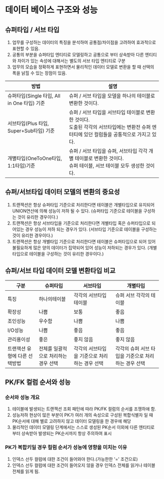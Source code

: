 # 데이터 베이스 구조와 성능

## 슈퍼타입 / 서브 타입
1. 업무를 구성하는 데이터의 특징을 분석하여 공통점/차이점을 고려하여 효과적으로 표현할 수 있음.
2. 공통의 부분을 슈퍼타입 엔티티로 모델링하고 공통으로 부터 상속받아 다른 엔티티와 차이가 있는 속성에 대해서는 별도의 서브 타입 엔티티로 구분
3. 업무의 모습을 정확하게 표현하면서 물리적인 데이터 모델로 변환을 할 때 선택의 폭을 넑힐 수 있는 장점이 있음.

|방법|설명|
---|---
슈퍼타입(Single 타입, All in One 타입) 기준 | 슈퍼 / 서브 타입을 모델을 하나의 테이블로 변환한 것이다.
서브타입(Plus 타입, Super+Sub타입) 기준 | 슈퍼 / 서브 타입을 서브타입 테이블로 변환한 것이다. <br> 도출된 각각의 서브타입에는 변환전 슈퍼 엔터티에 있던 컬럼들을 공통적으로 가지고 있다.
개별타입(OneToOne타입, 1:1타입)기준 | 슈퍼 / 서브 타입을 슈퍼, 서브타입 각각 개별 테이블로 변환한 것이다.<br> 슈퍼 테이블, 서브 테이블 모두 생성한 것이다.

## 슈퍼/서브타입 데이터 모델의 변환의 중요성
1. 트랜잭션은 항상 슈퍼타입 기준으로 처리한다면 테이블은 개별타입으로 유지되어 UNION연산에 의해 성능이 저하 될 수 있다. (슈퍼타입 기준으로 테이블을 구성하는 것이 유리한 경우이다.)
2. 트랜잭션은 항상 서브타입을 기준으로 처리한다면 개별타입 혹은 슈퍼타입으로 되어있는 경우 성능이 저하 되는 경우가 있다. (서브타입 기준으로 테이블을 구성하는 것이 유리한 경우이다.)
3. 트랜잭션은 항상 개별타입 기준으로 처리한다면 테이블은 슈퍼타입으로 되어 있어 불필요하게 많은 양의 데이터가 집약되어 있어 성능이 저하되는 경우가 있다. (개별타입으로 테이블을 구성하는 것이 유리한 경우이다.)

## 슈퍼/서브 타입 데이터 모델 변환타입 비교
|구분|슈퍼타입|서브타입|개별타입|
---|---|---|---
특징|하나의테이블|각각의 서브타입 테이블|슈퍼 서브 각각의 테이블
확장성|나쁨|보통|좋음
조인성능|우수함|나쁨|나쁨
I/O성능|나쁨|좋음|좋음
관리용이성|좋은|좋지 않음|좋지 않음
트랜잭션 유형에 다른 선택방법|전체를 일괄적으로 처리하는 경우 선택|각각의 서브타입을 기준으로 처리하는 경우 선택|각각의 슈퍼 서브 타입을 기준으로 처리하는 경우 선택

## PK/FK 컬럼 순서와 성능

### 순서와 성능 개요
1. 테이블에 발생되는 트랜잭션 조회 패턴에 따라 PK/FK 컬럼의 순서를 조쟁하애 함.
2. 성능저하 현상이 많은 부분이 PK가 여러 개의 속성으로 구성된 복합식별자 일 때 PK순서에 대해 별로 고려하지 않고 데이터 모델링을 한 경우에 해당
3. 물리적인 데이터 모델링 단계에서는 스스로 생성된 PK순서 이외에 다른 엔티티로 부터 상속받아 발생되는 PK순서까지 항상 주의하여 표시

### PK가 복합키일 경우 컬럼 순서가 성능에 영향을 미치는 이유
1. 인덱스 선두 컬럼에 대한 조건이 들어와야 한다.(가능한한 '=' 조건으로)
2. 인덱스 선두 컬럼에 대한 조건이 들어오지 않을 경우 인덱스 전체를 읽거나 테이블 전체를 읽게 됨.

